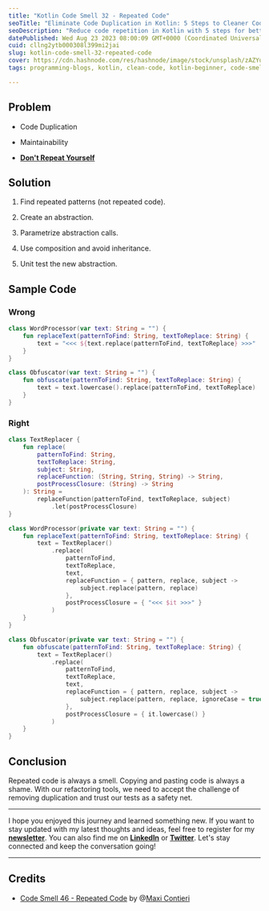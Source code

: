 ```yaml
---
title: "Kotlin Code Smell 32 - Repeated Code"
seoTitle: "Eliminate Code Duplication in Kotlin: 5 Steps to Cleaner Code"
seoDescription: "Reduce code repetition in Kotlin with 5 steps for better quality, maintainability, and adherence to the DRY principle."
datePublished: Wed Aug 23 2023 08:00:09 GMT+0000 (Coordinated Universal Time)
cuid: cllng2ytb000308l399mi2jai
slug: kotlin-code-smell-32-repeated-code
cover: https://cdn.hashnode.com/res/hashnode/image/stock/unsplash/zAZYuch7deE/upload/105e5b048e80b9419b301810cc15e656.jpeg
tags: programming-blogs, kotlin, clean-code, kotlin-beginner, code-smell-1

---
```


## Problem

* Code Duplication
    
* Maintainability
    
* [**Don't Repeat Yourself**](https://en.wikipedia.org/wiki/Don%27t_repeat_yourself)
    

## Solution

1. Find repeated patterns (not repeated code).
    
2. Create an abstraction.
    
3. Parametrize abstraction calls.
    
4. Use composition and avoid inheritance.
    
5. Unit test the new abstraction.
    

## Sample Code

### Wrong

```kotlin
class WordProcessor(var text: String = "") {
    fun replaceText(patternToFind: String, textToReplace: String) {
        text = "<<< ${text.replace(patternToFind, textToReplace} >>>"
    }
}

class Obfuscator(var text: String = "") {
    fun obfuscate(patternToFind: String, textToReplace: String) {
        text = text.lowercase().replace(patternToFind, textToReplace)
    }
}
```

### Right

```kotlin
class TextReplacer {
    fun replace(
        patternToFind: String,
        textToReplace: String,
        subject: String,
        replaceFunction: (String, String, String) -> String,
        postProcessClosure: (String) -> String
    ): String =
        replaceFunction(patternToFind, textToReplace, subject)
            .let(postProcessClosure)
}

class WordProcessor(private var text: String = "") {
    fun replaceText(patternToFind: String, textToReplace: String) {
        text = TextReplacer()
            .replace(
                patternToFind,
                textToReplace,
                text,
                replaceFunction = { pattern, replace, subject ->
                    subject.replace(pattern, replace)
                },
                postProcessClosure = { "<<< $it >>>" }
            )
    }
}

class Obfuscator(private var text: String = "") {
    fun obfuscate(patternToFind: String, textToReplace: String) {
        text = TextReplacer()
            .replace(
                patternToFind,
                textToReplace,
                text,
                replaceFunction = { pattern, replace, subject ->
                    subject.replace(pattern, replace, ignoreCase = true)
                },
                postProcessClosure = { it.lowercase() }
            )
    }
}
```

## Conclusion

Repeated code is always a smell. Copying and pasting code is always a shame. With our refactoring tools, we need to accept the challenge of removing duplication and trust our tests as a safety net.

---

I hope you enjoyed this journey and learned something new. If you want to stay updated with my latest thoughts and ideas, feel free to register for my [**newsletter**](https://yonatankarp.com/newsletter). You can also find me on [**LinkedIn**](https://www.linkedin.com/in/yonatankarp/) or [**Twitter**](https://twitter.com/yonatan_karp). Let's stay connected and keep the conversation going!

---

## Credits

* [Code Smell 46 - Repeated Code](https://maximilianocontieri.com/code-smell-46-repeated-code) by @[Maxi Contieri](@mcsee)